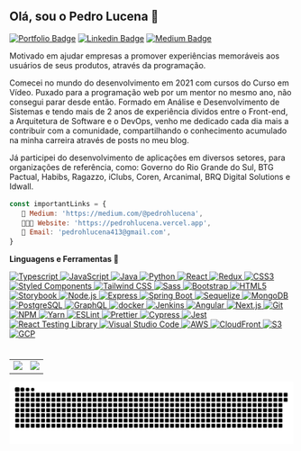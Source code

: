## Olá, sou o Pedro Lucena 👋

[![Portfolio Badge](https://img.shields.io/badge/Website-pedrohlucena.vercel.app-black)](https://pedrohlucena.vercel.app)
[![Linkedin Badge](https://img.shields.io/badge/-LinkedIn-blue?style=flat-square&logo=Linkedin&logoColor=white&link=https://www.linkedin.com/in/pedrohlucena1/)](https://www.linkedin.com/in/pedrohlucena1/) 
[![Medium Badge](https://img.shields.io/badge/-Medium-292929?style=flat-square&labelColor=292929&logo=Medium&link=https://medium.com/@pedrohlucena/)](https://medium.com/@pedrohlucena)

Motivado em ajudar empresas a promover experiências memoráveis aos usuários de seus produtos, através da programação.
 
Comecei no mundo do desenvolvimento em 2021 com cursos do Curso em Vídeo. Puxado para a programação web por um mentor no mesmo ano, não consegui parar desde então. Formado em Análise e Desenvolvimento de Sistemas e tendo mais de 2 anos de experiência dividos entre o Front-end, a Arquitetura de Software e o DevOps, venho me dedicado cada dia mais a contribuir com a comunidade, compartilhando o conhecimento acumulado na minha carreira através de posts no meu blog.

Já participei do desenvolvimento de aplicações em diversos setores, para organizações de referência, como: Governo do Rio Grande do Sul, BTG Pactual, Habibs, Ragazzo, iClubs, Coren, Arcanimal, BRQ Digital Solutions e Idwall.

```js
const importantLinks = {
   📒 Medium: 'https://medium.com/@pedrohlucena', 
   👨🏻‍💻 Website: 'https://pedrohlucena.vercel.app',
   👋 Email: 'pedrohlucena413@gmail.com',
}
```

**Linguagens e Ferramentas 🚀**

<a href="https://www.typescriptlang.org/" title="Typescript"><img src="https://github.com/tomchen/stack-icons/blob/master/logos/typescript-icon.svg" alt="Typescript" width="21px" height="21px" />
<a href="https://developer.mozilla.org/en-US/docs/Web/JavaScript" title="JavaScript"><img src="https://github.com/tomchen/stack-icons/blob/master/logos/javascript.svg" alt="JavaScript" width="21px" height="21px"/>
<a href="https://www.java.com/pt-BR" title="Java"><img src="https://github.com/tomchen/stack-icons/blob/master/logos/java.svg" alt="Java" width="21px" height="21px"/>
<a href="https://www.python.org" title="Python"><img src="https://github.com/tomchen/stack-icons/blob/master/logos/python.svg" alt="Python" width="21px" height="21px"/>
<a href="https://reactjs.org/" title="React"><img src="https://github.com/tomchen/stack-icons/blob/master/logos/react.svg" alt="React" width="21px" height="21px"/>
<a href="https://redux.js.org/" title="Redux"><img src="https://github.com/tomchen/stack-icons/blob/master/logos/redux.svg" alt="Redux" width="21px" height="21px"/>
<a href="https://www.w3.org/TR/CSS/" title="CSS3"><img src="https://github.com/tomchen/stack-icons/blob/master/logos/css-3.svg" alt="CSS3" width="21px" height="21px"/>
<a href="https://styled-components.com" title="Styled Components"><img src="https://github.com/styled-components/brand/blob/master/styled-components.png" alt="Styled Components" width="21px" height="21px"/>
<a href="https://tailwindcss.com" title="Tailwind CSS"><img src="https://github.com/tomchen/stack-icons/blob/master/logos/tailwindcss-icon.svg" alt="Tailwind CSS" width="21px" height="21px"/>
<a href="https://sass-lang.com/" title="Sass"><img src="https://github.com/tomchen/stack-icons/blob/master/logos/sass.svg" alt="Sass" width="21px" height="21px"/>
<a href="https://getbootstrap.com/" title="Bootstrap"><img src="https://github.com/tomchen/stack-icons/blob/master/logos/bootstrap.svg" alt="Bootstrap" width="21px" height="21px"/>
<a href="https://www.w3.org/TR/html5/" title="HTML5"><img src="https://github.com/tomchen/stack-icons/blob/master/logos/html-5.svg" alt="HTML5" width="21px" height="21px"/>
<a href="https://storybook.js.org" title="Storybook"><img src="https://github.com/tomchen/stack-icons/blob/master/logos/storybook-icon.svg" alt="Storybook" width="21px" height="21px"/>
<a href="https://nodejs.org/" title="Node.js"><img src="https://github.com/tomchen/stack-icons/blob/master/logos/nodejs-icon.svg" alt="Node.js" width="21px" height="21px"/>
<a href="https://expressjs.com/" title="Express"><img src="https://github.com/tomchen/stack-icons/blob/master/logos/express.svg" alt="Express" width="21px" height="21px"/>
<a href="https://spring.io/projects/spring-boot" title="Spring Boot"><img src="https://github.com/tomchen/stack-icons/blob/master/logos/spring.svg" alt="Spring Boot" width="21px" height="21px"/>
<a href="https://sequelize.org" title="Sequelize"><img src="https://github.com/tomchen/stack-icons/blob/master/logos/sequelize.svg" alt="Sequelize" width="21px" height="21px"/>
<a href="https://www.mongodb.org/" title="MongoDB"><img src="https://github.com/tomchen/stack-icons/blob/master/logos/mongodb-icon.svg" alt="MongoDB" width="21px" height="21px"/>
<a href="https://www.postgresql.org" title="PostgreSQL"><img src="https://github.com/tomchen/stack-icons/blob/master/logos/postgresql.svg" alt="PostgreSQL" width="21px" height="21px"/>
<a href="https://graphql.org/" title="GraphQL"><img src="https://github.com/tomchen/stack-icons/blob/master/logos/graphql.svg" alt="GraphQL" width="21px" height="21px"/>
<a href="https://www.docker.com/" title="docker"><img src="https://github.com/tomchen/stack-icons/blob/master/logos/docker-icon.svg" alt="docker" width="21px" height="21px"/>
<a href="https://www.jenkins.io" title="Jenkins"><img src="https://github.com/tomchen/stack-icons/blob/master/logos/jenkins.svg" alt="Jenkins" width="21px" height="21px"/>
<a href="https://angular.io/" title="Angular"><img src="https://github.com/tomchen/stack-icons/blob/master/logos/angular-icon.svg" alt="Angular" width="21px" height="21px"/>
<a href="https://nextjs.org" title="Next.js"><img src="https://github.com/tomchen/stack-icons/blob/master/logos/nextjs.svg" alt="Next.js" width="21px" height="21px"/>
<a href="https://git-scm.com/" title="Git"><img src="https://github.com/tomchen/stack-icons/blob/master/logos/git-icon.svg" alt="Git" width="21px" height="21px"/>
<a href="https://www.npmjs.com/" title="NPM"><img src="https://github.com/tomchen/stack-icons/blob/master/logos/npm.svg" alt="NPM" width="21px" height="21px"/>
<a href="https://yarnpkg.com/" title="Yarn"><img src="https://github.com/tomchen/stack-icons/blob/master/logos/yarn.svg" alt="Yarn" width="21px" height="21px"/>
<a href="https://eslint.org/" title="ESLint"><img src="https://github.com/tomchen/stack-icons/blob/master/logos/eslint.svg" alt="ESLint" width="21px" height="21px"/>
<a href="https://prettier.io/" title="Prettier"><img src="https://github.com/tomchen/stack-icons/blob/master/logos/prettier.svg" alt="Prettier" width="21px" height="21px"/>
<a href="https://www.cypress.io" title="Cypress"><img src="https://github.com/tomchen/stack-icons/blob/master/logos/cypress.svg" alt="Cypress" width="21px" height="21px"/>
<a href="https://jestjs.io/" title="Jest"><img src="https://github.com/tomchen/stack-icons/blob/master/logos/jest.svg" alt="Jest" width="21px" height="21px"/>
<a href="https://testing-library.com" title="React Testing Library"><img src="https://avatars.githubusercontent.com/u/49996085?s=48&v=4" alt="React Testing Library" width="21px" height="21px"/>
<a href="https://code.visualstudio.com/" title="Visual Studio Code"><img src="https://github.com/tomchen/stack-icons/blob/master/logos/visual-studio-code.svg" alt="Visual Studio Code" width="21px" height="21px"/>
<a href="https://aws.amazon.com" ><img src="https://raw.githubusercontent.com/tomchen/stack-icons/634d5c036a2a7ca0115c94ab2ce86c7e79e01e13/logos/aws.svg" alt="AWS" width="21px" height="21px"/>
<a href="https://aws.amazon.com/pt/cloudfront" title="CloudFront"><img src="https://github.com/tomchen/stack-icons/blob/master/logos/aws-cloudfront.svg" alt="CloudFront" width="21px" height="21px"/>
<a href="https://aws.amazon.com/pt/s3" title="S3"><img src="https://github.com/tomchen/stack-icons/blob/master/logos/aws-s3.svg" alt="S3" width="21px" height="21px"/>
<a href="https://console.cloud.google.com" ><img src="https://raw.githubusercontent.com/tomchen/stack-icons/634d5c036a2a7ca0115c94ab2ce86c7e79e01e13/logos/google-cloud-platform.svg" alt="GCP" width="21px" height="21px"/>

<table align="left">
  <row>
    <td>
      <img height='200' src='https://github-readme-stats.vercel.app/api/top-langs/?username=pedrohlucena&layout=compact&theme=react'>
    </td>
    <td>
      <img height='200' src='https://github-readme-stats.vercel.app/api?username=pedrohlucena&show_icons=true&theme=react'>
    </td>
  </row>
</table> 


###

<br clear="both">

<img src="./.github/snake.svg" alt="Snake animation" />

###